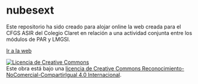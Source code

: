 # nubesext

Este repositorio ha sido creado para alojar online la web creada para el CFGS ASIR del Colegio Claret en relación a una actividad conjunta entre los módulos de PAR y LMGSI.

<a href="https://vcerratoa.github.io/nubesext">Ir a la web</a>

<a rel="license" href="http://creativecommons.org/licenses/by-nc-sa/4.0/"><img alt="Licencia de Creative Commons" style="border-width:0" src="https://i.creativecommons.org/l/by-nc-sa/4.0/88x31.png" /></a><br />Este obra está bajo una <a rel="license" href="http://creativecommons.org/licenses/by-nc-sa/4.0/">licencia de Creative Commons Reconocimiento-NoComercial-CompartirIgual 4.0 Internacional</a>.
